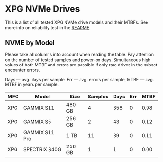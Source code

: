 XPG NVMe Drives
===============

This is a list of all tested XPG NVMe drive models and their MTBFs. See more
info on reliability test in the [README](https://github.com/linuxhw/SMART).

NVME by Model
------------

Please take all columns into account when reading the table. Pay attention on the
number of tested samples and power-on days. Simultaneous high values of both MTBF
and errors are possible if only rare drives in the subset encounter errors.

Days   — avg. days per sample,
Err    — avg. errors per sample,
MTBF   — avg. MTBF in years per sample.

| MFG       | Model              | Size   | Samples | Days  | Err   | MTBF   |
|-----------|--------------------|--------|---------|-------|-------|--------|
| XPG       | GAMMIX S11         | 480 GB | 4       | 358   | 0     | 0.98   |
| XPG       | GAMMIX S5          | 256 GB | 2       | 43    | 0     | 0.12   |
| XPG       | GAMMIX S11 Pro     | 1 TB   | 11      | 39    | 0     | 0.11   |
| XPG       | SPECTRIX S40G      | 256 GB | 1       | 1     | 0     | 0.00   |

